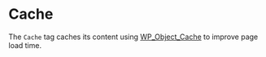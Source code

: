 # Cache

The `Cache` tag caches its content using [WP_Object_Cache](https://developer.wordpress.org/reference/classes/wp_object_cache/) to improve page load time.
